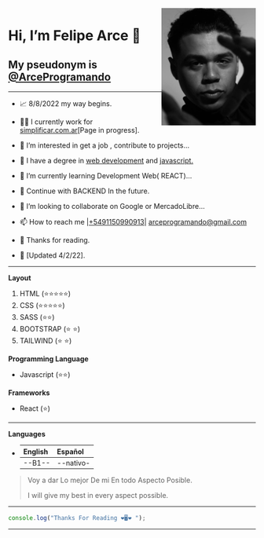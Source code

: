 <img align='right' src='./images/me.jpg' width='38%'>

# Hi, I’m **Felipe Arce** 👋

## My pseudonym is [@ArceProgramando](https://github.com/arceprogramando)

---

- 📈 8/8/2022 my way begins.
- 👨‍💻 I currently work for [simplificar.com.ar](https://simplificar.com.ar)[Page in progress].
- 👀 I’m interested in get a job ,
  contribute to projects...
- 💎 I have a degree in [web development](https://www.coderhouse.com/certificados/637579203779c3000ed1cb30) and [javascript.](https://www.coderhouse.com/certificados/63f649e3f457ee000ea355d6)
- 🌱 I’m currently learning Development Web( REACT)...
- 🚀 Continue with BACKEND In the future.
- 💞️ I’m looking to collaborate on Google or MercadoLibre...
- 📫 How to reach me |[+5491150990913](https://api.whatsapp.com/send/?phone=5491150990913&text=Holaa%21+me+gustaria+un+presupuesto+de+tu+trabajo+desarrollando+paginas+web+%21%21%21%21&type=phone_number&app_absent=0)| arceprogramando@gmail.com
- 🙏 Thanks for reading.

- 🧿 [Updated 4/2/22].

---

**Layout**

1. HTML (⭐⭐⭐⭐⭐)
1. CSS (⭐⭐⭐⭐⭐)
1. SASS (⭐⭐)
1. BOOTSTRAP (⭐ ⭐)
1. TAILWIND (⭐ ⭐)

**Programming Language**

- Javascript (⭐⭐)

**Frameworks**

- React (⭐)

---

**Languages**

- | English | Español   |
  | ------- | --------- |
  | --B1--  | --nativo- |

> Voy a dar Lo mejor De mi En todo Aspecto Posible.
>
> I will give my best in every aspect possible.

---

```javascript
console.log("Thanks For Reading ❤️🖥️❤️ ");
```

---

<!---
arceprogramando/arceprogramando is a ✨ special ✨ repository because its `README.md` (this file) appears on your GitHub profile.
You can click the Preview link to take a look at your changes.
--->

